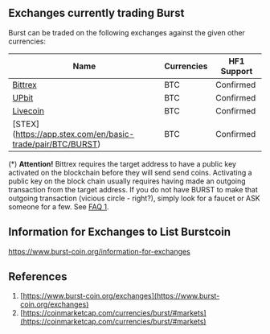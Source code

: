 Exchanges currently trading Burst
---------------------------------

Burst can be traded on the following exchanges against the given other currencies:

| Name                                                             | Currencies                        | HF1 Support |
|------------------------------------------------------------------|-----------------------------------|-------------|
| [Bittrex](https://bittrex.com/Market/Index?MarketName=BTC-burst) | BTC                               | Confirmed   |
| [UPbit](https://upbit.com/exchange?code=CRIX.UPBIT.BTC-BURST)    | BTC                               | Confirmed   |
| [Livecoin](https://www.livecoin.net/)                            | BTC                               | Confirmed   |
| [STEX] (https://app.stex.com/en/basic-trade/pair/BTC/BURST)      | BTC                               | Confirmed   |

(\*) **Attention!** Bittrex requires the target address to have a public key activated on the blockchain before they will send send coins. Activating a public key on the block chain usually requires having made an outgoing transaction from the target address. If you do not have BURST to make that outgoing transaction (vicious circle - right?), simply look for a faucet or ASK someone for a few. See [FAQ 1](faq.md).


Information for Exchanges to List Burstcoin
-------------------------------------------

<https://www.burst-coin.org/information-for-exchanges>

References
----------

1. [https://www.burst-coin.org/exchanges](https://www.burst-coin.org/exchanges)
2. [https://coinmarketcap.com/currencies/burst/#markets](https://coinmarketcap.com/currencies/burst/#markets)
